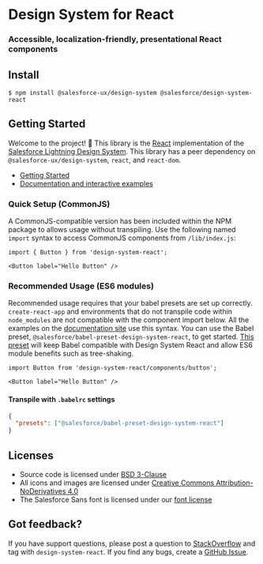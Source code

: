 # Design System for React

### Accessible, localization-friendly, presentational React components

## Install

```
$ npm install @salesforce-ux/design-system @salesforce/design-system-react
```

## Getting Started

Welcome to the project! :wave: This library is the [React](https://facebook.github.io/react/) implementation of the [Salesforce Lightning Design System](https://www.lightningdesignsystem.com/). This library has a peer dependency on `@salesforce-ux/design-system`, `react`, and `react-dom`.

* [Getting Started](https://react.lightningdesignsystem.com/getting-started/)
* [Documentation and interactive examples](https://react.lightningdesignsystem.com)

### Quick Setup (CommonJS)

A CommonJS-compatible version has been included within the NPM package to allows usage without transpiling. Use the following named `import` syntax to access CommonJS components from `/lib/index.js`:

```
import { Button } from 'design-system-react';

<Button label="Hello Button" />
```

### Recommended Usage (ES6 modules)

Recommended usage requires that your babel presets are set up correctly. `create-react-app` and environments that do not transpile code within `node_modules` are not compatible with the component import below. All the examples on the [documentation site](https://react.lightningdesignsystem.com/) use this syntax. You can use the Babel preset, `@salesforce/babel-preset-design-system-react`, to get started. [This preset](npmjs.com/package/@salesforce-ux/babel-preset-design-system-react) will keep Babel compatible with Design System React and allow ES6 module benefits such as tree-shaking.

```
import Button from 'design-system-react/components/button';

<Button label="Hello Button" />
```

#### Transpile with `.babelrc` settings

```json
{
  "presets": ["@salesforce/babel-preset-design-system-react"]
}
```

## Licenses

* Source code is licensed under [BSD 3-Clause](https://git.io/sfdc-license)
* All icons and images are licensed under [Creative Commons Attribution-NoDerivatives 4.0](https://github.com/salesforce/licenses/blob/master/LICENSE-icons-images.txt)
* The Salesforce Sans font is licensed under our [font license](https://github.com/salesforce/licenses/blob/master/LICENSE-font.txt)

## Got feedback?

If you have support questions, please post a question to [StackOverflow](https://stackoverflow.com/questions/tagged/design-system-react) and tag with `design-system-react`. If you find any bugs, create a [GitHub Issue](https://github.com/salesforce/design-system-react/issues).

